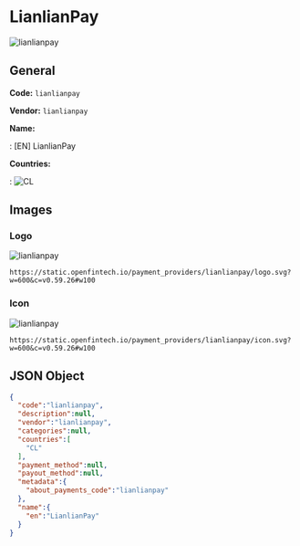 
# LianlianPay 
![lianlianpay](https://static.openfintech.io/payment_providers/lianlianpay/logo.svg?w=600&c=v0.59.26#w100)  

## General 
 
**Code:** `lianlianpay`  
 
**Vendor:** `lianlianpay`  
 
**Name:**  
 
:	[EN] LianlianPay  
 
**Countries:**  
 
:	![CL](https://cdnjs.cloudflare.com/ajax/libs/flag-icon-css/3.3.0/flags/4x3/cl.svg#w24)  

## Images 

### Logo 
 
![lianlianpay](https://static.openfintech.io/payment_providers/lianlianpay/logo.svg?w=600&c=v0.59.26#w100)  

```
https://static.openfintech.io/payment_providers/lianlianpay/logo.svg?w=600&c=v0.59.26#w100
```  

### Icon 
 
![lianlianpay](https://static.openfintech.io/payment_providers/lianlianpay/icon.svg?w=600&c=v0.59.26#w100)  

```
https://static.openfintech.io/payment_providers/lianlianpay/icon.svg?w=600&c=v0.59.26#w100
```  

## JSON Object 

```json
{
  "code":"lianlianpay",
  "description":null,
  "vendor":"lianlianpay",
  "categories":null,
  "countries":[
    "CL"
  ],
  "payment_method":null,
  "payout_method":null,
  "metadata":{
    "about_payments_code":"lianlianpay"
  },
  "name":{
    "en":"LianlianPay"
  }
}
```  
